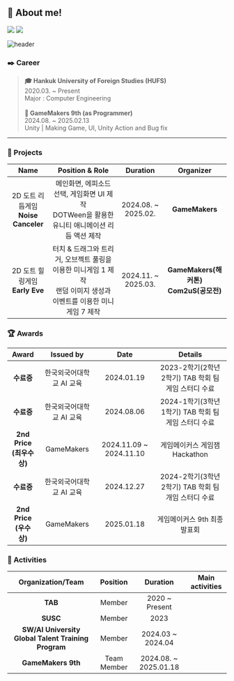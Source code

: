 ## :mag_right: About me!
<a href="https://velog.io/@lsdurg/posts"><img src="https://img.shields.io/badge/Velog-3DDC84?style=flat-square&logo=Blogger&logoColor=white"/></a>
<a href="https://www.notion.so/LSD-GameDrugStore-1184c813aeaa80d49799cb982efc97a9?pvs=4"><img src="https://img.shields.io/badge/Notion-000000?style=flat-square&logo=Notion&logoColor=white"/></a>

![header](https://capsule-render.vercel.app/api?type=rounded&color=A5D8FF&height=250&section=header&text=이상도&fontSize=50&fontColor=ffffff&fontAlign=40&desc=Game%20Programmer%20and%20Developer&descAlign=30&descAlignY=30&animation=fadeIn)


### :black_nib: Career
> **:mortar_board: Hankuk University of Foreign Studies (HUFS)**\
2020.03. ~ Present\
Major : Computer Engineering\
\
**:pencil: GameMakers 9th (as Programmer)**\
2024.08. ~ 2025.02.13\
Unity | Making Game, UI, Unity Action and Bug fix

---

### :bookmark_tabs: Projects
|Name|Position & Role|Duration|Organizer|
|:---:|:---:|:---:|:---:|
|2D 도트 리듬게임 <br>**Noise Canceler**|메인화면, 에피소드 선택, 게임화면 UI 제작<br> DOTWeen을 활용한 유니티 애니메이션 리듬 액션 제작<br>|2024.08. ~ 2025.02.|**GameMakers**|
|2D 도트 힐링게임 <br>**Early Eve**|터치 & 드래그와 트리거, 오브젝트 풀링을 이용한 미니게임 1 제작 <br> 랜덤 이미지 생성과 이벤트를 이용한 미니게임 7 제작|2024.11. ~ 2025.03.|**GameMakers(해커톤) <br> Com2uS(공모전)**|


### :trophy: Awards
|Award|Issued by|Date|Details|
|:---:|:---:|:---:|:---:|
|**수료증**|한국외국어대학교 AI 교육|2024.01.19|2023-2학기(2학년 2학기) TAB 학회 팀 게임 스터디 수료|
|**수료증**|한국외국어대학교 AI 교육|2024.08.06|2024-1학기(3학년 1학기) TAB 학회 팀 게임 스터디 수료|
|**2nd Price<br>(최우수상)**|GameMakers|2024.11.09 ~ 2024.11.10|게임메이커스 게임잼 Hackathon|
|**수료증**|한국외국어대학교 AI 교육|2024.12.27|2024-2학기(3학년 2학기) TAB 학회 팀 개임 스터디 수료|
|**2nd Price<br>(우수상)**|GameMakers|2025.01.18|게임메이커스 9th 최종발표회|


### :star2: Activities
|Organization/Team|Position|Duration|Main activities|
|:---:|:---:|:---:|:---:|
|**TAB**|Member|2020 ~ Present||
|**SUSC**|Member|2023||
|**SW/AI University Global Talent Training Program**|Member|2024.03 ~ 2024.04||
|**GameMakers 9th**|Team Member|2024.08. ~ 2025.01.18||

